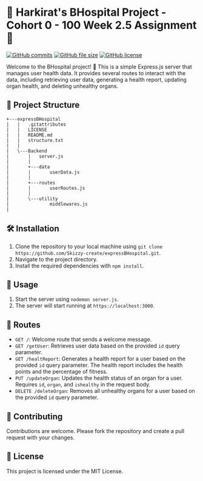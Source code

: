 # 🏥 Harkirat's BHospital Project - Cohort 0 - 100 Week 2.5 Assignment 🚀

[![GitHub commits](https://img.shields.io/github/commits-since/Skizzy-create/expressBHospital/latest.svg)](https://github.com/Skizzy-create/expressBHospital/commits)
[![GitHub file size](https://img.shields.io/github/size/Skizzy-create/expressBHospital/README.md.svg)](https://github.com/Skizzy-create/expressBHospital/blob/main/README.md)
[![GitHub license](https://img.shields.io/github/license/Skizzy-create/expressBHospital.svg)](https://github.com/Skizzy-create/expressBHospital/blob/main/LICENSE)


Welcome to the BHospital project! 👋 This is a simple Express.js server that manages user health data. It provides several routes to interact with the data, including retrieving user data, generating a health report, updating organ health, and deleting unhealthy organs.

## 📂 Project Structure

```
+---expressBHospital
|   |   .gitattributes
|   |   LICENSE
|   |   README.md
|   |   structure.txt
|   |
|   \---Backend
|       |   server.js
|       |
|       +---data
|       |       userData.js
|       |
|       +---routes
|       |       userRoutes.js
|       |
|       \---utility
|               middlewares.js
|

```

## 🛠️ Installation

1. Clone the repository to your local machine using `git clone https://github.com/Skizzy-create/expressBHospital.git`.
2. Navigate to the project directory.
3. Install the required dependencies with `npm install`.

## 🚀 Usage

1. Start the server using `nodemon server.js`.
2. The server will start running at `https://localhost:3000`.

## 🚦 Routes

- `GET /`: Welcome route that sends a welcome message.
- `GET /getUser`: Retrieves user data based on the provided `id` query parameter.
- `GET /healtReport`: Generates a health report for a user based on the provided `id` query parameter. The health report includes the health points and the percentage of fitness.
- `PUT /updateOrgan`: Updates the health status of an organ for a user. Requires `id`, `organ`, and `ishealthy` in the request body.
- `DELETE /deleteOrgan`: Removes all unhealthy organs for a user based on the provided `id` query parameter.

## 🤝 Contributing

Contributions are welcome. Please fork the repository and create a pull request with your changes.

## 📄 License

This project is licensed under the MIT License.
